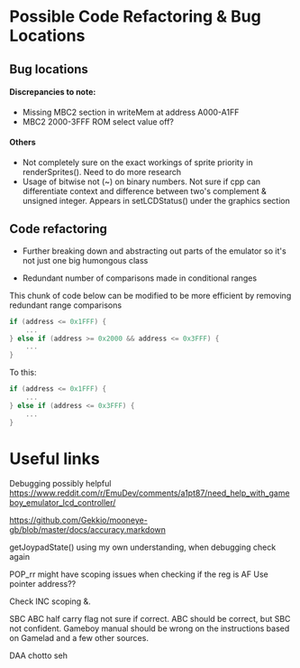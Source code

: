 # Possible Code Refactoring & Bug Locations

## Bug locations

#### Discrepancies to note:
- Missing MBC2 section in writeMem at address A000-A1FF
- MBC2 2000-3FFF ROM select value off?

#### Others
- Not completely sure on the exact workings of sprite priority in renderSprites(). Need to do more research
- Usage of bitwise not (~) on binary numbers. Not sure if cpp can differentiate context and difference between two's complement & unsigned integer. Appears in setLCDStatus() under the graphics section

## Code refactoring
- Further breaking down and abstracting out parts of the emulator so it's not
  just one big humongous class

- Redundant number of comparisons made in conditional ranges

This chunk of code below can be modified to be more efficient by removing
redundant range comparisons

```cpp
if (address <= 0x1FFF) {
    ...
} else if (address >= 0x2000 && address <= 0x3FFF) {
    ...
}
```

To this:

```cpp
if (address <= 0x1FFF) {
    ...
} else if (address <= 0x3FFF) {
    ...
}
```
# Useful links

Debugging possibly helpful
https://www.reddit.com/r/EmuDev/comments/a1pt87/need_help_with_gameboy_emulator_lcd_controller/

https://github.com/Gekkio/mooneye-gb/blob/master/docs/accuracy.markdown

getJoypadState() using my own understanding, when debugging check again

POP_rr might have scoping issues when checking if the reg is AF
    Use pointer address?? 

Check INC scoping &.

SBC ABC half carry flag not sure if correct. ABC should be correct, but SBC not confident. 
Gameboy manual should be wrong on the instructions based on Gamelad and a few other sources.

DAA chotto seh
